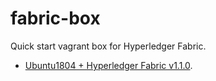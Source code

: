 # fabric-box
Quick start vagrant box for Hyperledger Fabric.

- [Ubuntu1804 + Hyperledger Fabric v1.1.0](ubuntu1804_hlfv110).

